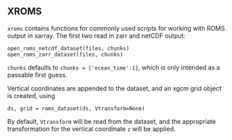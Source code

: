 ## XROMS

`xroms` contains functions for commonly used scripts for working with ROMS output in xarray. The first two read in zarr and netCDF output:

    open_roms_netcdf_dataset(files, chunks)
    open_roms_zarr_dataset(files, chunks)
    
`chunks` defaults to `chunks = {'ocean_time':1}`, which is only intended as a passable first guess. 

Vertical coordinates are appended to the dataset, and an xgcm grid object is created, using

    ds, grid = roms_dataset(ds, Vtransform=None)

By default, `Vtransform` will be read from the dataset, and the appropriate transformation for the vertical coordinate `z` will be applied.
